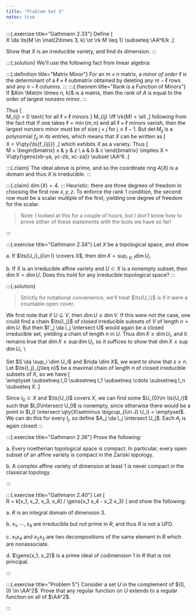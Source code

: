 ```yaml
---
title: "Problem Set 3"
notoc: true
---
```


:::{.exercise title="Gathmann 2.33"}
Define
\[  
X \da \ts{M \in \mat(2\times 3, k) \st \rk M \leq 1} \subseteq \AA^6/k
.\]

Show that $X$ is an irreducible variety, and find its dimension.
:::

:::{.solution}
We'll use the following fact from linear algebra:

:::{.definition title="Matrix Minor"}
For an $m\times n$ matrix, a *minor of order* $\ell$ is the determinant of a $\ell\times \ell$ submatrix obtained by deleting any $m-\ell$ rows and any $n-\ell$ columns.
:::
:::{.theorem title="Rank is a Function of Minors"}
If $A\in \Mat(m \times n, k)$ is a matrix, then the rank of $A$ is equal to the order of largest nonzero minor.
:::

Thus 
\[  
M_{ij} = 0 \text{ for all $\ell\times \ell$ minors } M_{ij} \iff \rk(M) < \ell
,\]
following from the fact that if one takes $\ell = \min(m,n)$ and all $\ell\times \ell$ minors vanish, then the largest nonzero minor must be of size $j\times j$ for $j\leq \ell -1$.
But $\det M_{ij}$ is a polynomial $f_{ij}$ in its entries, which means that $X$ can be written as
\[  
X = V\qty{\ts{f_{ij}}}
,\]
which exhibits $X$ as a variety.
Thus 
\[  
M = 
\begin{bmatrix}
x & y & z \\
a & b & c
\end{bmatrix}
\implies
X = V\qty{\gens{xb-ya, yc-zb, xc-za}} \subset \AA^6 
.\]

:::{.claim}
The ideal above is prime, and so the coordinate ring $A(X)$ is a domain and thus $X$ is irreducible.
:::

:::{.claim}
$\dim (X) = 4$.
:::
Heuristic: there are three degrees of freedom in choosing the first row $x,y,z$. 
To enforce the rank 1 condition, the second row must be a scalar multiple of the first, yielding one degree of freedom for the scalar.

> Note: I looked at this for a couple of hours, but I don't know how to prove either of these statements with the tools we have so far!

:::


:::{.exercise title="Gathmann 2.34"}
Let $X$ be a topological space, and show

a. If $\ts{U_i}_{i\in I} \covers X$, then $\dim X = \sup_{i\in I} \dim U_i$.

b. If $X$ is an irreducible affine variety and $U\subset X$ is a nonempty subset, then $\dim X = \dim U$.
  Does this hold for any irreducible topological space?
:::


:::{.solution}

> Strictly for notational convenience, we'll treat $\ts{U_i}$ is if it were a countable open cover.

We first note that if $U \subseteq V$, then $\dim U \leq \dim V$.
If this were not the case, one could find a chain $\ts{I_j}$ of closed irreducible subsets of $V$ of length $n>\dim U$.
But then $I'_j \da I_j \intersect U$ would again be a closed irreducible set, yielding a chain of length $n$ in $U$.
Thus $\dim X\geq \dim U_i$, and it remains true that $\dim X \geq \sup \dim U_i$, so it suffices to show that $\dim X \leq \sup \dim U_i$.
\

Set $S \da \sup_i \dim U_i$ and $n\da \dim X$, we want to show that $s\geq n$.
Let $\ts{I_j}_{j\leq n}$ be a maximal chain of length $n$ of closed irreducible subsets of $X$, so we have
\[  
\emptyset \subsetneq I_0 \subsetneq I_1 \subsetneq \cdots \subsetneq I_n \subseteq X
.\]

Since $I_0\subset X$ and $\ts{U_i}$ covers $X$, we can find some $U_{0}\in \ts{U_i}$ such that $I_0\intersect U_0$ is nonempty, since otherwise there would be a point in $I_0 \intersect \qty{X\setminus \bigcup_{i\in J} U_i} = \emptyset$.
We can do this for every $I_j$, so define $A_j \da I_j \intersect U_j$.
Each $A_j$ is again closed
:::



:::{.exercise title="Gathmann 2.36"}
Prove the following:

a. Every noetherian topological space is compact.
  In particular, every open subset of an affine variety is compact in the Zariski topology.

b. A complex affine variety of dimension at least 1 is never compact in the classical topology.

:::


:::{.exercise title="Gathmann 2.40"}
Let
\[  
R = k[x_1, x_2, x_3, x_4] / \gens{x_1 x_4 - x_2 x_3} 
\]
and show the following:

a. $R$ is an integral domain of dimension 3.

b. $x_1, \cdots, x_4$ are irreducible but not prime in $R$, and thus $R$ is not a UFD.

c. $x_1 x_4$ and $x_2 x_3$ are two decompositions of the same element in $R$ which are nonassociate.

d. $\gens{x_1, x_2}$ is a prime ideal of codimension 1 in $R$ that is not principal.


:::


:::{.exercise title="Problem 5"}
Consider a set $U$ in the complement of $(0, 0) \in \AA^2$.
Prove that any regular function on $U$ extends to a regular function on all of $\AA^2$.

:::




